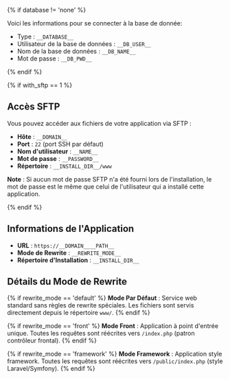 {% if database != 'none' %}

Voici les informations pour se connecter à la base de donnée:

- Type : `__DATABASE__`
- Utilisateur de la base de données : `__DB_USER__`
- Nom de la base de données : `__DB_NAME__`
- Mot de passe : `__DB_PWD__`

{% endif %}

{% if with_sftp == 1 %}

## Accès SFTP

Vous pouvez accéder aux fichiers de votre application via SFTP :

- **Hôte** : `__DOMAIN__`
- **Port** : `22` (port SSH par défaut)
- **Nom d'utilisateur** : `__NAME__`
- **Mot de passe** : `__PASSWORD__`
- **Répertoire** : `__INSTALL_DIR__/www`

**Note** : Si aucun mot de passe SFTP n'a été fourni lors de l'installation, le mot de passe est le même que celui de l'utilisateur qui a installé cette application.

{% endif %}

## Informations de l'Application

- **URL** : `https://__DOMAIN____PATH__`
- **Mode de Rewrite** : `__REWRITE_MODE__`
- **Répertoire d'Installation** : `__INSTALL_DIR__`

## Détails du Mode de Rewrite

{% if rewrite_mode == 'default' %}
**Mode Par Défaut** : Service web standard sans règles de rewrite spéciales. Les fichiers sont servis directement depuis le répertoire `www/`.
{% endif %}

{% if rewrite_mode == 'front' %}
**Mode Front** : Application à point d'entrée unique. Toutes les requêtes sont réécrites vers `/index.php` (patron contrôleur frontal).
{% endif %}

{% if rewrite_mode == 'framework' %}
**Mode Framework** : Application style framework. Toutes les requêtes sont réécrites vers `/public/index.php` (style Laravel/Symfony).
{% endif %}
